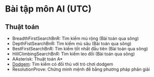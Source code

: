 # Bài tập môn AI (UTC)
## Thuật toán
* BreadthFirstSearchBnR: Tìm kiếm mù rộng (Bài toán qua sông)
* DepthFistSearchBnR: Tìm kiếm mù sâu (Bài toán qua sông)
* BestFirstSearchBnR: Tìm kiếm tốt nhất đầu tiên (Bài toán qua sông)
* HillClimbingSearchBnR: Tìm kiếm leo đồi (Bài toán qua sông)
* AAsterisk: Thuật toán A*
* [Dodgem](https://github.com/censodev/dodgem): Tìm kiếm có đối thủ với trò chơi dodgem
* ResolutionProve: Chứng minh mệnh đề bằng phương pháp phân giải

